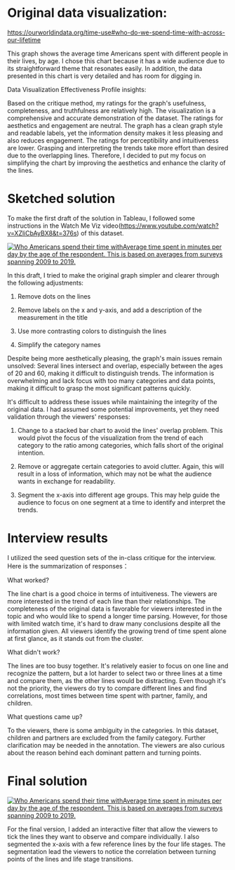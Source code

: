# Original data visualization:
https://ourworldindata.org/time-use#who-do-we-spend-time-with-across-our-lifetime

This graph shows the average time Americans spent with different people in their lives, by age.
I chose this chart because it has a wide audience due to its straightforward theme that resonates easily. 
In addition, the data presented in this chart is very detailed and has room for digging in.

Data Visualization Effectiveness Profile insights:

Based on the critique method, my ratings for the graph's usefulness, completeness, and truthfulness are relatively high. The visualization is a comprehensive and accurate demonstration of the dataset. 
The ratings for aesthetics and engagement are neutral. The graph has a clean graph style and readable labels, yet the information density makes it less pleasing and also reduces engagement.
The ratings for perceptibility and intuitiveness are lower. Grasping and interpreting the trends take more effort than desired due to the overlapping lines.
Therefore, I decided to put my focus on simplifying the chart by improving the aesthetics and enhance the clarity of the lines.

# Sketched solution

To make the first draft of the solution in Tableau, I followed some instructions in the Watch Me Viz video(https://www.youtube.com/watch?v=XZliCbAyBX8&t=376s) of this dataset.

<div class='tableauPlaceholder' id='viz1726698209765' style='position: relative'><noscript><a href='#'><img alt='Who Americans spend their time withAverage time spent in minutes per day by the age of the respondent. This is based on averages from surveys spanning 2009 to 2019. ' src='https:&#47;&#47;public.tableau.com&#47;static&#47;images&#47;Bo&#47;Book1_17256444146430&#47;Sheet1&#47;1_rss.png' style='border: none' /></a></noscript><object class='tableauViz'  style='display:none;'><param name='host_url' value='https%3A%2F%2Fpublic.tableau.com%2F' /> <param name='embed_code_version' value='3' /> <param name='site_root' value='' /><param name='name' value='Book1_17256444146430&#47;Sheet1' /><param name='tabs' value='no' /><param name='toolbar' value='yes' /><param name='static_image' value='https:&#47;&#47;public.tableau.com&#47;static&#47;images&#47;Bo&#47;Book1_17256444146430&#47;Sheet1&#47;1.png' /> <param name='animate_transition' value='yes' /><param name='display_static_image' value='yes' /><param name='display_spinner' value='yes' /><param name='display_overlay' value='yes' /><param name='display_count' value='yes' /><param name='language' value='en-US' /><param name='filter' value='publish=yes' /></object></div>                
<script type='text/javascript'>                    
  var divElement = document.getElementById('viz1726698209765');                    
  var vizElement = divElement.getElementsByTagName('object')[0];                    vizElement.style.width='100%';vizElement.style.height=(divElement.offsetWidth*0.75)+'px';                    
  var scriptElement = document.createElement('script');                    
  scriptElement.src = 'https://public.tableau.com/javascripts/api/viz_v1.js';                    vizElement.parentNode.insertBefore(scriptElement, vizElement);                
</script>

In this draft, I tried to make the original graph simpler and clearer through the following adjustments:

1. Remove dots on the lines

2. Remove labels on the x and y-axis, and add a description of the measurement in the title

3. Use more contrasting colors to distinguish the lines

4. Simplify the category names

Despite being more aesthetically pleasing, the graph's main issues remain unsolved: Several lines intersect and overlap, especially between the ages of 20 and 60, making it difficult to distinguish trends. The information is overwhelming and lack focus with too many categories and data points, making it difficult to grasp the most significant patterns quickly. 

It's difficult to address these issues while maintaining the integrity of the original data. I had assumed some potential improvements, yet they need validation through the viewers' responses:

1. Change to a stacked bar chart to avoid the lines' overlap problem. This would pivot the focus of the visualization from the trend of each category to the ratio among categories, which falls short of the original intention.
   
2. Remove or aggregate certain categories to avoid clutter. Again, this will result in a loss of information, which may not be what the audience wants in exchange for readability.

3. Segment the x-axis into different age groups. This may help guide the audience to focus on one segment at a time to identify and interpret the trends.

# Interview results
I utilized the seed question sets of the in-class critique for the interview. Here is the summarization of responses：

What worked?

The line chart is a good choice in terms of intuitiveness. The viewers are more interested in the trend of each line than their relationships.
The completeness of the original data is favorable for viewers interested in the topic and who would like to spend a longer time parsing. However, for those with limited watch time, it's hard to draw many conclusions despite all the information given. All viewers identify the growing trend of time spent alone at first glance, as it stands out from the cluster.

What didn't work?

The lines are too busy together. It's relatively easier to focus on one line and recognize the pattern, but a lot harder to select two or three lines at a time and compare them, as the other lines would be distracting. Even though it's not the priority, the viewers do try to compare different lines and find correlations, most times between time spent with partner, family, and children.

What questions came up?

To the viewers, there is some ambiguity in the categories. In this dataset, children and partners are excluded from the family category. Further clarification may be needed in the annotation.
The viewers are also curious about the reason behind each dominant pattern and turning points.

# Final solution

<div class='tableauPlaceholder' id='viz1726712223515' style='position: relative'><noscript><a href='#'><img alt='Who Americans spend their time withAverage time spent in minutes per day by the age of the respondent. This is based on averages from surveys spanning 2009 to 2019. ' src='https:&#47;&#47;public.tableau.com&#47;static&#47;images&#47;Bo&#47;Book2_17267122058590&#47;Sheet14&#47;1_rss.png' style='border: none' /></a></noscript><object class='tableauViz'  style='display:none;'><param name='host_url' value='https%3A%2F%2Fpublic.tableau.com%2F' /> <param name='embed_code_version' value='3' /> <param name='site_root' value='' /><param name='name' value='Book2_17267122058590&#47;Sheet14' /><param name='tabs' value='no' /><param name='toolbar' value='yes' /><param name='static_image' value='https:&#47;&#47;public.tableau.com&#47;static&#47;images&#47;Bo&#47;Book2_17267122058590&#47;Sheet14&#47;1.png' /> <param name='animate_transition' value='yes' /><param name='display_static_image' value='yes' /><param name='display_spinner' value='yes' /><param name='display_overlay' value='yes' /><param name='display_count' value='yes' /><param name='language' value='en-US' /><param name='filter' value='publish=yes' /></object></div>                <script type='text/javascript'>                    
  var divElement = document.getElementById('viz1726712223515');                    
  var vizElement = divElement.getElementsByTagName('object')[0];                    
  vizElement.style.width='100%';vizElement.style.height=(divElement.offsetWidth*0.75)+'px';                    
  var scriptElement = document.createElement('script');                    
  scriptElement.src = 'https://public.tableau.com/javascripts/api/viz_v1.js';                    
  vizElement.parentNode.insertBefore(scriptElement, vizElement);                
</script>

For the final version, I added an interactive filter that allow the viewers to tick the lines they want to observe and compare individually. I also segmented the x-axis with a few reference lines by the four life stages. The segmentation lead the viewers to notice the correlation between turning points of the lines and life stage transitions.
